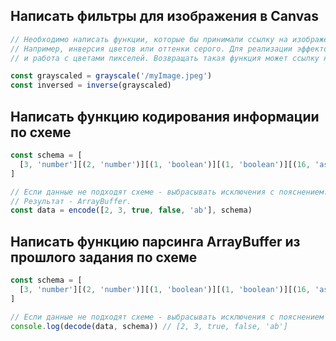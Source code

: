 ## Написать фильтры для изображения в Canvas

```js
// Необходимо написать функции, которые бы принимали ссылку на изображение или canvas и применяла бы к нему один из эффектов.
// Например, инверсия цветов или оттенки серого. Для реализации эффектов, необходимо использовать методы Canvas getImageData/putImageData
// и работа с цветами пикселей. Возвращать такая функция может ссылку на Canvas или ImageData.

const grayscaled = grayscale('/myImage.jpeg')
const inversed = inverse(grayscaled)
```

## Написать функцию кодирования информации по схеме

```js
const schema = [
  [3, 'number'][(2, 'number')][(1, 'boolean')][(1, 'boolean')][(16, 'ascii')], // 3 бита число // 3 бита число // 1 бит логический // 1 бит логический // 16 бит 2 аски символа
]

// Если данные не подходят схеме - выбрасывать исключения с пояснением.
// Результат - ArrayBuffer.
const data = encode([2, 3, true, false, 'ab'], schema)
```

## Написать функцию парсинга ArrayBuffer из прошлого задания по схеме

```js
const schema = [
  [3, 'number'][(2, 'number')][(1, 'boolean')][(1, 'boolean')][(16, 'ascii')], // 3 бита число // 3 бита число // 1 бит логический // 1 бит логический // 16 бит 2 аски символа
]

// Если данные не подходят схеме - выбрасывать исключения с пояснением
console.log(decode(data, schema)) // [2, 3, true, false, 'ab']
```
